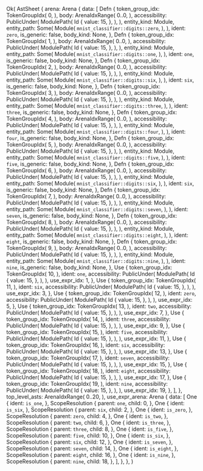 Ok(
    AstSheet {
        arena: Arena {
            data: [
                Defn {
                    token_group_idx: TokenGroupIdx(
                        0,
                    ),
                    body: ArenaIdxRange(
                        0..0,
                    ),
                    accessibility: PublicUnder(
                        ModulePath(
                            Id {
                                value: 15,
                            },
                        ),
                    ),
                    entity_kind: Module,
                    entity_path: Some(
                        Module(
                            `mnist_classifier::digits::zero`,
                        ),
                    ),
                    ident: `zero`,
                    is_generic: false,
                    body_kind: None,
                },
                Defn {
                    token_group_idx: TokenGroupIdx(
                        1,
                    ),
                    body: ArenaIdxRange(
                        0..0,
                    ),
                    accessibility: PublicUnder(
                        ModulePath(
                            Id {
                                value: 15,
                            },
                        ),
                    ),
                    entity_kind: Module,
                    entity_path: Some(
                        Module(
                            `mnist_classifier::digits::one`,
                        ),
                    ),
                    ident: `one`,
                    is_generic: false,
                    body_kind: None,
                },
                Defn {
                    token_group_idx: TokenGroupIdx(
                        2,
                    ),
                    body: ArenaIdxRange(
                        0..0,
                    ),
                    accessibility: PublicUnder(
                        ModulePath(
                            Id {
                                value: 15,
                            },
                        ),
                    ),
                    entity_kind: Module,
                    entity_path: Some(
                        Module(
                            `mnist_classifier::digits::six`,
                        ),
                    ),
                    ident: `six`,
                    is_generic: false,
                    body_kind: None,
                },
                Defn {
                    token_group_idx: TokenGroupIdx(
                        3,
                    ),
                    body: ArenaIdxRange(
                        0..0,
                    ),
                    accessibility: PublicUnder(
                        ModulePath(
                            Id {
                                value: 15,
                            },
                        ),
                    ),
                    entity_kind: Module,
                    entity_path: Some(
                        Module(
                            `mnist_classifier::digits::three`,
                        ),
                    ),
                    ident: `three`,
                    is_generic: false,
                    body_kind: None,
                },
                Defn {
                    token_group_idx: TokenGroupIdx(
                        4,
                    ),
                    body: ArenaIdxRange(
                        0..0,
                    ),
                    accessibility: PublicUnder(
                        ModulePath(
                            Id {
                                value: 15,
                            },
                        ),
                    ),
                    entity_kind: Module,
                    entity_path: Some(
                        Module(
                            `mnist_classifier::digits::four`,
                        ),
                    ),
                    ident: `four`,
                    is_generic: false,
                    body_kind: None,
                },
                Defn {
                    token_group_idx: TokenGroupIdx(
                        5,
                    ),
                    body: ArenaIdxRange(
                        0..0,
                    ),
                    accessibility: PublicUnder(
                        ModulePath(
                            Id {
                                value: 15,
                            },
                        ),
                    ),
                    entity_kind: Module,
                    entity_path: Some(
                        Module(
                            `mnist_classifier::digits::five`,
                        ),
                    ),
                    ident: `five`,
                    is_generic: false,
                    body_kind: None,
                },
                Defn {
                    token_group_idx: TokenGroupIdx(
                        6,
                    ),
                    body: ArenaIdxRange(
                        0..0,
                    ),
                    accessibility: PublicUnder(
                        ModulePath(
                            Id {
                                value: 15,
                            },
                        ),
                    ),
                    entity_kind: Module,
                    entity_path: Some(
                        Module(
                            `mnist_classifier::digits::six`,
                        ),
                    ),
                    ident: `six`,
                    is_generic: false,
                    body_kind: None,
                },
                Defn {
                    token_group_idx: TokenGroupIdx(
                        7,
                    ),
                    body: ArenaIdxRange(
                        0..0,
                    ),
                    accessibility: PublicUnder(
                        ModulePath(
                            Id {
                                value: 15,
                            },
                        ),
                    ),
                    entity_kind: Module,
                    entity_path: Some(
                        Module(
                            `mnist_classifier::digits::seven`,
                        ),
                    ),
                    ident: `seven`,
                    is_generic: false,
                    body_kind: None,
                },
                Defn {
                    token_group_idx: TokenGroupIdx(
                        8,
                    ),
                    body: ArenaIdxRange(
                        0..0,
                    ),
                    accessibility: PublicUnder(
                        ModulePath(
                            Id {
                                value: 15,
                            },
                        ),
                    ),
                    entity_kind: Module,
                    entity_path: Some(
                        Module(
                            `mnist_classifier::digits::eight`,
                        ),
                    ),
                    ident: `eight`,
                    is_generic: false,
                    body_kind: None,
                },
                Defn {
                    token_group_idx: TokenGroupIdx(
                        9,
                    ),
                    body: ArenaIdxRange(
                        0..0,
                    ),
                    accessibility: PublicUnder(
                        ModulePath(
                            Id {
                                value: 15,
                            },
                        ),
                    ),
                    entity_kind: Module,
                    entity_path: Some(
                        Module(
                            `mnist_classifier::digits::nine`,
                        ),
                    ),
                    ident: `nine`,
                    is_generic: false,
                    body_kind: None,
                },
                Use {
                    token_group_idx: TokenGroupIdx(
                        10,
                    ),
                    ident: `one`,
                    accessibility: PublicUnder(
                        ModulePath(
                            Id {
                                value: 15,
                            },
                        ),
                    ),
                    use_expr_idx: 1,
                },
                Use {
                    token_group_idx: TokenGroupIdx(
                        11,
                    ),
                    ident: `six`,
                    accessibility: PublicUnder(
                        ModulePath(
                            Id {
                                value: 15,
                            },
                        ),
                    ),
                    use_expr_idx: 3,
                },
                Use {
                    token_group_idx: TokenGroupIdx(
                        12,
                    ),
                    ident: `zero`,
                    accessibility: PublicUnder(
                        ModulePath(
                            Id {
                                value: 15,
                            },
                        ),
                    ),
                    use_expr_idx: 5,
                },
                Use {
                    token_group_idx: TokenGroupIdx(
                        13,
                    ),
                    ident: `two`,
                    accessibility: PublicUnder(
                        ModulePath(
                            Id {
                                value: 15,
                            },
                        ),
                    ),
                    use_expr_idx: 7,
                },
                Use {
                    token_group_idx: TokenGroupIdx(
                        14,
                    ),
                    ident: `three`,
                    accessibility: PublicUnder(
                        ModulePath(
                            Id {
                                value: 15,
                            },
                        ),
                    ),
                    use_expr_idx: 9,
                },
                Use {
                    token_group_idx: TokenGroupIdx(
                        15,
                    ),
                    ident: `five`,
                    accessibility: PublicUnder(
                        ModulePath(
                            Id {
                                value: 15,
                            },
                        ),
                    ),
                    use_expr_idx: 11,
                },
                Use {
                    token_group_idx: TokenGroupIdx(
                        16,
                    ),
                    ident: `six`,
                    accessibility: PublicUnder(
                        ModulePath(
                            Id {
                                value: 15,
                            },
                        ),
                    ),
                    use_expr_idx: 13,
                },
                Use {
                    token_group_idx: TokenGroupIdx(
                        17,
                    ),
                    ident: `seven`,
                    accessibility: PublicUnder(
                        ModulePath(
                            Id {
                                value: 15,
                            },
                        ),
                    ),
                    use_expr_idx: 15,
                },
                Use {
                    token_group_idx: TokenGroupIdx(
                        18,
                    ),
                    ident: `eight`,
                    accessibility: PublicUnder(
                        ModulePath(
                            Id {
                                value: 15,
                            },
                        ),
                    ),
                    use_expr_idx: 17,
                },
                Use {
                    token_group_idx: TokenGroupIdx(
                        19,
                    ),
                    ident: `nine`,
                    accessibility: PublicUnder(
                        ModulePath(
                            Id {
                                value: 15,
                            },
                        ),
                    ),
                    use_expr_idx: 19,
                },
            ],
        },
        top_level_asts: ArenaIdxRange(
            0..20,
        ),
        use_expr_arena: Arena {
            data: [
                One {
                    ident: `is_one`,
                },
                ScopeResolution {
                    parent: `one`,
                    child: 0,
                },
                One {
                    ident: `is_six`,
                },
                ScopeResolution {
                    parent: `six`,
                    child: 2,
                },
                One {
                    ident: `is_zero`,
                },
                ScopeResolution {
                    parent: `zero`,
                    child: 4,
                },
                One {
                    ident: `is_two`,
                },
                ScopeResolution {
                    parent: `two`,
                    child: 6,
                },
                One {
                    ident: `is_three`,
                },
                ScopeResolution {
                    parent: `three`,
                    child: 8,
                },
                One {
                    ident: `is_five`,
                },
                ScopeResolution {
                    parent: `five`,
                    child: 10,
                },
                One {
                    ident: `is_six`,
                },
                ScopeResolution {
                    parent: `six`,
                    child: 12,
                },
                One {
                    ident: `is_seven`,
                },
                ScopeResolution {
                    parent: `seven`,
                    child: 14,
                },
                One {
                    ident: `is_eight`,
                },
                ScopeResolution {
                    parent: `eight`,
                    child: 16,
                },
                One {
                    ident: `is_nine`,
                },
                ScopeResolution {
                    parent: `nine`,
                    child: 18,
                },
            ],
        },
    },
)
